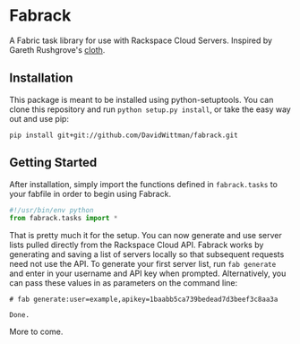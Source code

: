 # Fabrack
A Fabric task library for use with Rackspace Cloud Servers. Inspired by Gareth Rushgrove's [cloth](https://github.com/garethr/cloth).

## Installation
This package is meant to be installed using python-setuptools. You can clone this repository and run `python setup.py install`, or take the easy way out and use pip:

`pip install git+git://github.com/DavidWittman/fabrack.git`

## Getting Started
After installation, simply import the functions defined in `fabrack.tasks` to your fabfile in order to begin using Fabrack.

``` python
#!/usr/bin/env python
from fabrack.tasks import *
```

That is pretty much it for the setup. You can now generate and use server lists pulled directly from the Rackspace Cloud API. Fabrack works by generating and saving a list of servers locally so that subsequent requests need not use the API. To generate your first server list, run `fab generate` and enter in your username and API key when prompted. Alternatively, you can pass these values in as parameters on the command line:

```
# fab generate:user=example,apikey=1baabb5ca739bedead7d3beef3c8aa3a

Done.
```

More to come.
